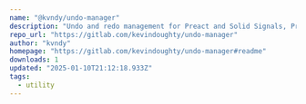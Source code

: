 ```yaml
---
name: "@kvndy/undo-manager"
description: "Undo and redo management for Preact and Solid Signals, Preact Signals for React, Svelte Stores, Vue Shallow Refs, and React Hooks"
repo_url: "https://gitlab.com/kevindoughty/undo-manager"
author: "kvndy"
homepage: "https://gitlab.com/kevindoughty/undo-manager#readme"
downloads: 1
updated: "2025-01-10T21:12:18.933Z"
tags: 
  - utility
---
```

